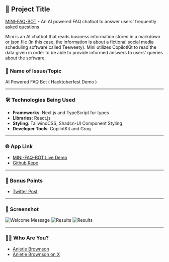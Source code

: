 ## 🚀 **Project Title**

[MINI-FAQ-BOT](https://mini-faq-bot.vercel.app/) - An AI powered FAQ chatbot to answer users' frequently asked questions

Mini is an AI chatbot that reads business information stored in a markdown or json file (in this case, the information is about a fictional social media scheduling software called Teeweety). Mini utilizes CopilotKit to read the data given in order to be able to provide informed answers to users' queries about the software.

### 📝 **Name of Issue/Topic**

AI Powered FAQ Bot ( Hacktoberfest Demo )

---

### 🛠️ **Technologies Being Used**

- **Frameworks**: Next.js and TypeScript for types
- **Libraries**: React.js
- **Styling**: TailwindCSS, Shadcn-UI Component Styling
- **Developer Tools**: CopilotKit and Groq

---

### 🌐 **App Link**
  
- [MINI-FAQ-BOT Live Demo](https://mini-faq-bot.vercel.app/)
- [Github Repo](https://github.com/AJBrownson/mini-faq-bot)

---

### 🎯 **Bonus Points**

- [Twitter Post](https://x.com/TechieAnni/status/1844512911445647413)

---

### 📸 **Screenshot**

![Welcome Message](https://github.com/user-attachments/assets/412181bf-ae0c-4782-8511-eb974477742b)
![Results](https://github.com/user-attachments/assets/94d85a40-e2c9-4b3f-b1a0-c51854bae978)
![Results](https://github.com/user-attachments/assets/e70bef77-5478-4fd2-9cca-95ee1c5a3b06)

---

### 🙋‍♂️ **Who Are You?**

- [Anietie Brownson](https://github.com/AJBrownson)
- [Anietie Brownson on X](https://x.com/TechieAnni)
